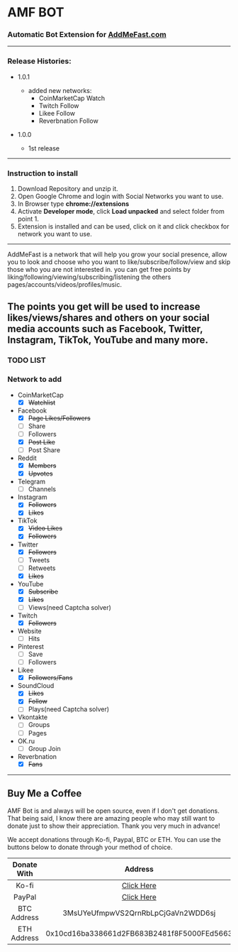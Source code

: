# AMF BOT
### Automatic Bot Extension for [AddMeFast.com](http://addmf.co/?BS9J0FO)

---
### Release Histories:
- 1.0.1
  - added new networks:
    - CoinMarketCap Watch
    - Twitch Follow
    - Likee Follow
    - Reverbnation Follow

- 1.0.0
  - 1st release

---
### Instruction to install
1. Download Repository and unzip it. 
2. Open Google Chrome and login with Social Networks you want to use. 
3. In Browser type <b>chrome://extensions</b>
4. Activate <b>Developer mode</b>, click <b>Load unpacked</b> and select folder from point 1.
5. Extension is installed and can be used, click on it and click checkbox for network you want to use.
---
AddMeFast is a network that will help you grow your social presence, allow you to look and choose who you want to
like/subscribe/follow/view and skip those who you are not interested in.
you can get free points by liking/following/viewing/subscribing/listening the others
pages/accounts/videos/profiles/music.

The points you get will be used to increase likes/views/shares and others on your social media accounts such as
Facebook, Twitter, Instagram, TikTok, YouTube and many more.
---

### TODO LIST

### Network to add

- CoinMarketCap
    - [x] <strike>Watchlist</strike>
- Facebook
    - [x] <strike>Page Likes/Followers</strike>
    - [ ] Share
    - [ ] Followers
    - [x] <strike>Post Like</strike>
    - [ ] Post Share
- Reddit
    - [x] <strike>Members</strike>
    - [x] <strike>Upvotes</strike>
- Telegram
    - [ ] Channels
- Instagram
    - [x] <strike>Followers</strike>
    - [x] <strike>Likes</strike>
- TikTok
    - [x] <strike>Video Likes</strike>
    - [x] <strike>Followers</strike>
- Twitter
    - [x] <strike>Followers</strike>
    - [ ] Tweets
    - [ ] Retweets
    - [x] <strike>Likes</strike>
- YouTube
    - [x] <strike>Subscribe</strike>
    - [x] <strike>Likes</strike>
    - [ ] Views(need Captcha solver)
- Twitch
    - [x] <strike>Followers</strike>
- Website
    - [ ] Hits
- Pinterest
    - [ ] Save
    - [ ] Followers
- Likee
    - [x] <strike>Followers/Fans</strike>
- SoundCloud
    - [x] <strike>Likes</strike>
    - [x] <strike>Follow</strike>
    - [ ] Plays(need Captcha solver)
- Vkontakte
    - [ ] Groups
    - [ ] Pages
- OK.ru
    - [ ] Group Join
- Reverbnation
    - [x] <strike>Fans</strike>

---
## Buy Me a Coffee

AMF Bot is and always will be open source, even if I don't get donations. That being said, I know there are amazing people who may still want to donate just to show their appreciation. 
Thank you very much in advance!

We accept donations through Ko-fi, Paypal, BTC or ETH. You can use the buttons below to donate through your method of choice.

|   Donate With   |                           Address                           |
|:---------------:|:-----------------------------------------------------------:|
|      Ko-fi      |           [Click Here](https://ko-fi.com/amfbot)            |
|     PayPal      |     [Click Here](https://paypal.me/InsureZeroArticles)     |
|   BTC Address   |             3MsUYeUfmpwVS2QrnRbLpCjGaVn2WDD6sj              |
|   ETH Address   |         0x10cd16ba338661d2FB683B2481f8F5000FEd5663          |


